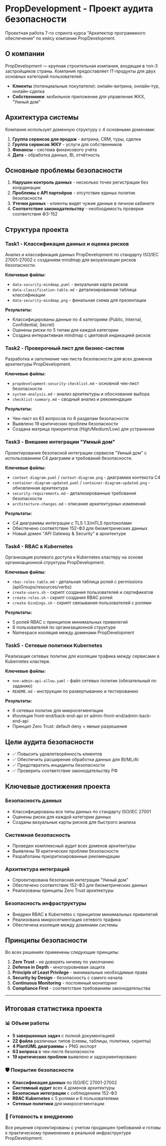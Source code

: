 # PropDevelopment - Проект аудита безопасности

Проектная работа 7-го спринта курса "Архитектор программного обеспечения" по кейсу компании PropDevelopment.

## О компании

PropDevelopment — крупная строительная компания, входящая в топ-3 застройщиков страны. Компания предоставляет IT-продукты для двух основных категорий пользователей:

- **Клиенты** (потенциальные покупатели): онлайн-витрина, онлайн-тур, онлайн-сделка
- **Собственники**: мобильное приложение для управления ЖКХ, "Умный дом"

## Архитектура системы

Компания использует доменную структуру с 4 основными доменами:
1. **Группа сервисов для продаж** - витрина, CRM, туры, сделки
2. **Группа сервисов ЖКУ** - услуги для собственников
3. **Финансы** - система финансового учёта
4. **Дата** - обработка данных, BI, отчётность

## Основные проблемы безопасности

1. **Нарушен контроль данных** - несколько точек регистрации без координации
2. **Проблемы с API партнёров** - отсутствие единых политик безопасности
3. **Утечки данных** - клиенты видят чужие данные в личном кабинете
4. **Соответствие законодательству** - необходимость проверки соответствия ФЗ-152

## Структура проекта

### Task1 - Классификация данных и оценка рисков
Анализ и классификация данных PropDevelopment по стандарту ISO/IEC 27001-27002 с созданием mindmap для визуализации рисков безопасности.

**Ключевые файлы:**
- `data-security-mindmap.puml` - визуальная карта рисков
- `data-classification-table.md` - детализированная таблица классификации
- `data-security-mindmap.png` - финальная схема для презентации

**Результаты:**
- Классифицированы данные по 4 категориям (Public, Internal, Confidential, Secret)
- Оценены риски по 5 типам для каждой категории
- Создана интерактивная mindmap с цветовой индикацией рисков

### Task2 - Проверочный лист для бизнес-систем
Разработка и заполнение чек-листа безопасности для всех доменов архитектуры PropDevelopment.

**Ключевые файлы:**
- `propdevelopment-security-checklist.md` - основной чек-лист безопасности
- `system-analysis.md` - анализ архитектуры и обоснование выбора
- `checklist-summary.md` - сводный анализ и рекомендации

**Результаты:**
- Чек-лист из 63 вопросов по 6 разделам безопасности
- Выявлено 19 критических проблем безопасности
- Создана матрица приоритетов (High/Medium/Low) для устранения

### Task3 - Внешние интеграции "Умный дом"
Проектирование безопасной интеграции сервисов "Умный дом" с использованием C4 диаграмм и требований безопасности.

**Ключевые файлы:**
- `context-diagram.puml` / `context-diagram.png` - диаграмма контекста C4
- `container-diagram-updated.puml` / `container-diagram-updated.png` - обновленная архитектура
- `security-requirements.md` - детализированные требования безопасности
- `architecture-changes.md` - описание архитектурных изменений

**Результаты:**
- C4 диаграммы интеграции с TLS 1.3/mTLS протоколами
- Обеспечено соответствие 152-ФЗ для биометрических данных
- Новый домен "API Gateway & Security" в архитектуре

### Task4 - RBAC в Kubernetes
Организация ролевого доступа к Kubernetes кластеру на основе организационной структуры PropDevelopment.

**Ключевые файлы:**
- `rbac-roles-table.md` - детальная таблица ролей с permissions (apiGroups/resources/verbs)
- `create-users.sh` - скрипт создания пользователей и сертификатов
- `create-roles.sh` - скрипт создания RBAC ролей
- `create-bindings.sh` - скрипт связывания пользователей с ролями

**Результаты:**
- 5 ролей RBAC с принципом минимальных привилегий
- 6 пользователей по организационной структуре
- Namespace изоляция между доменами PropDevelopment

### Task5 - Сетевые политики Kubernetes
Реализация сетевых политик для изоляции трафика между сервисами в Kubernetes кластере.

**Ключевые файлы:**
- `non-admin-api-allow.yaml` - файл сетевых политик (обязательный по заданию)
- `README.md` - инструкции по развертыванию и тестированию

**Результаты:**
- 6 сетевых политик для микросегментации
- Изоляция front-end/back-end-api от admin-front-end/admin-back-end-api
- Принцип Zero Trust: default deny + явные разрешения

## Цели аудита безопасности

- ✅ Повысить удовлетворённость клиентов
- ✅ Обеспечить расширение обработки данных для BI/ML/AI
- ✅ Предотвратить инциденты безопасности
- ✅ Проверить соответствие законодательству РФ

## Ключевые достижения проекта

### Безопасность данных
- Классифицированы все типы данных по стандарту ISO/IEC 27001
- Оценены риски для каждой категории данных
- Созданы визуальные карты рисков для быстрого анализа

### Системная безопасность  
- Проведен комплексный аудит всех доменов архитектуры
- Выявлены 19 критических проблем безопасности
- Разработаны приоритизированные рекомендации

### Архитектура интеграций
- Спроектирована безопасная интеграция "Умный дом"
- Обеспечено соответствие 152-ФЗ для биометрических данных
- Реализованы принципы Zero Trust архитектуры

### Безопасность инфраструктуры
- Внедрен RBAC в Kubernetes с принципом минимальных привилегий
- Реализована микросегментация сетевого трафика
- Обеспечена изоляция между доменами системы

## Принципы безопасности

Во всех решениях применены следующие принципы:

1. **Zero Trust** - не доверять ничему по умолчанию
2. **Defense in Depth** - многоуровневая защита  
3. **Principle of Least Privilege** - минимальные необходимые права
4. **Security by Design** - безопасность с самого начала
5. **Continuous Monitoring** - постоянный мониторинг
6. **Compliance First** - соответствие требованиям законодательства

---

## Итоговая статистика проекта

### 📊 Объем работы
- **5 завершенных задач** с полной документацией
- **22 файла** различных типов (схемы, таблицы, политики, скрипты)
- **4 PlantUML диаграммы** + PNG экспорт
- **63 вопроса** в чек-листе безопасности
- **19 критических проблем** выявлено и задокументировано

### 🛡️ Покрытие безопасности
- **Классификация данных** по ISO/IEC 27001-27002
- **Системный аудит** всех 4 доменов архитектуры
- **Безопасные интеграции** с соблюдением 152-ФЗ
- **RBAC Kubernetes** с 5 ролями и 6 пользователями
- **Сетевые политики** для микросегментации

### 🎯 Готовность к внедрению
Все решения спроектированы с учетом продакшен требований и готовы к практическому применению в реальной инфраструктуре PropDevelopment.